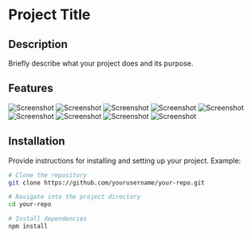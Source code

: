 # Project Title

## Description

Briefly describe what your project does and its purpose.

## Features

![Screenshot](https://github.com/myfadams/streamMate/blob/master/images/IMG_1416.png)
![Screenshot](https://github.com/myfadams/streamMate/blob/master/images/IMG_1417.png)
![Screenshot](https://github.com/myfadams/streamMate/blob/master/images/IMG_1418.png)
![Screenshot](https://github.com/myfadams/streamMate/blob/master/images/IMG_1419.png)
![Screenshot](https://github.com/myfadams/streamMate/blob/master/images/IMG_1440.png)
![Screenshot](https://github.com/myfadams/streamMate/blob/master/images/IMG_1436.png)
![Screenshot](https://github.com/myfadams/streamMate/blob/master/images/IMG_1435.png)
![Screenshot](https://github.com/myfadams/streamMate/blob/master/images/IMG_1426.png)
![Screenshot](https://github.com/myfadams/streamMate/blob/master/images/IMG_1427.png)


## Installation

Provide instructions for installing and setting up your project. Example:

```bash
# Clone the repository
git clone https://github.com/yourusername/your-repo.git

# Navigate into the project directory
cd your-repo

# Install dependencies
npm install

